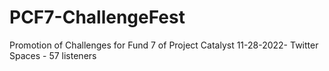 # PCF7-ChallengeFest
Promotion of Challenges for Fund 7 of Project Catalyst
11-28-2022- Twitter Spaces - 57 listeners

